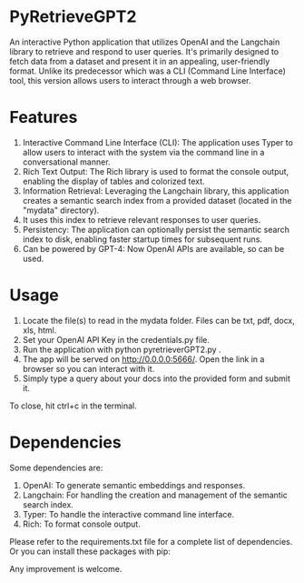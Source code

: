 # PyRetrieveGPT2
An interactive Python application that utilizes OpenAI and the Langchain library to retrieve and respond to user queries. It's primarily designed to fetch data from a dataset and present it in an appealing, user-friendly format. Unlike its predecessor which was a CLI (Command Line Interface) tool, this version allows users to interact through a web browser.

# Features
1. Interactive Command Line Interface (CLI): The application uses Typer to allow users to interact with the system via the command line in a conversational manner.
2. Rich Text Output: The Rich library is used to format the console output, enabling the display of tables and colorized text.
3. Information Retrieval: Leveraging the Langchain library, this application creates a semantic search index from a provided dataset (located in the "mydata" directory).
4. It uses this index to retrieve relevant responses to user queries.
5. Persistency: The application can optionally persist the semantic search index to disk, enabling faster startup times for subsequent runs.
6. Can be powered by GPT-4: Now OpenAI APIs are available, so can be used. 

# Usage
1. Locate the file(s) to read in the mydata folder. Files can be txt, pdf, docx, xls, html.
2. Set your OpenAI API Key in the credentials.py file.
3. Run the application with python pyretrieverGPT2.py .
4. The app will be served on http://0.0.0.0:5666/. Open the link in a browser so you can interact with it.
5. Simply type a query about your docs into the provided form and submit it.

To close, hit ctrl+c in the terminal.

# Dependencies
Some dependencies are:
1. OpenAI: To generate semantic embeddings and responses.
2. Langchain: For handling the creation and management of the semantic search index.
3. Typer: To handle the interactive command line interface.
4. Rich: To format console output.

Please refer to the requirements.txt file for a complete list of dependencies. Or you can install these packages with pip:

Any improvement is welcome.
